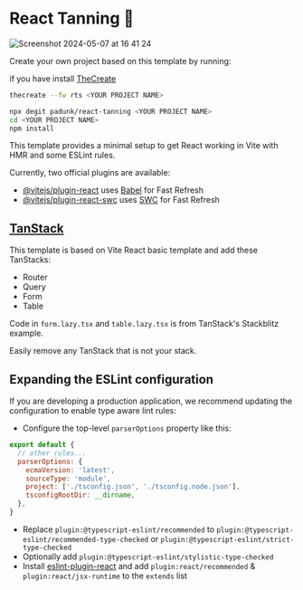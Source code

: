 # React Tanning 🌴

![Screenshot 2024-05-07 at 16 41 24](https://github.com/padunk/react-tanning/public/25411350/d3011209-16de-4fd7-9828-ba47362c8629)

Create your own project based on this template by running:

if you have install [TheCreate](https://www.npmjs.com/package/@rustyrush/the-create)

```sh
thecreate --fw rts <YOUR PROJECT NAME>
```

```bash
npx degit padunk/react-tanning <YOUR PROJECT NAME>
cd <YOUR PROJECT NAME>
npm install
```

This template provides a minimal setup to get React working in Vite with HMR and some ESLint rules.

Currently, two official plugins are available:

- [@vitejs/plugin-react](https://github.com/vitejs/vite-plugin-react/blob/main/packages/plugin-react/README.md) uses [Babel](https://babeljs.io/) for Fast Refresh
- [@vitejs/plugin-react-swc](https://github.com/vitejs/vite-plugin-react-swc) uses [SWC](https://swc.rs/) for Fast Refresh

## [TanStack](https://tanstack.com)

This template is based on Vite React basic template and add these TanStacks:

- Router
- Query
- Form
- Table

Code in `form.lazy.tsx` and `table.lazy.tsx` is from TanStack's Stackblitz example.

Easily remove any TanStack that is not your stack.

## Expanding the ESLint configuration

If you are developing a production application, we recommend updating the configuration to enable type aware lint rules:

- Configure the top-level `parserOptions` property like this:

```js
export default {
  // other rules...
  parserOptions: {
    ecmaVersion: 'latest',
    sourceType: 'module',
    project: ['./tsconfig.json', './tsconfig.node.json'],
    tsconfigRootDir: __dirname,
  },
}
```

- Replace `plugin:@typescript-eslint/recommended` to `plugin:@typescript-eslint/recommended-type-checked` or `plugin:@typescript-eslint/strict-type-checked`
- Optionally add `plugin:@typescript-eslint/stylistic-type-checked`
- Install [eslint-plugin-react](https://github.com/jsx-eslint/eslint-plugin-react) and add `plugin:react/recommended` & `plugin:react/jsx-runtime` to the `extends` list

